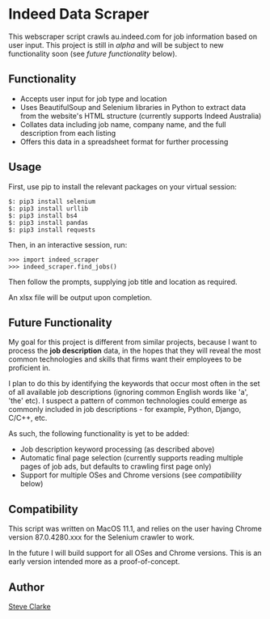 # Indeed Data Scraper

This webscraper script crawls au.indeed.com for job information based on user input. This project is still in _alpha_ and will be subject to new functionality soon (see _future functionality_ below).

## Functionality

* Accepts user input for job type and location
* Uses BeautifulSoup and Selenium libraries in Python to extract data from the website's HTML structure (currently supports Indeed Australia)
* Collates data including job name, company name, and the full description from each listing 
* Offers this data in a spreadsheet format for further processing


## Usage
First, use pip to install the relevant packages on your virtual session:

```
$: pip3 install selenium
$: pip3 install urllib
$: pip3 install bs4
$: pip3 install pandas
$: pip3 install requests
```

Then, in an interactive session, run:
```
>>> import indeed_scraper
>>> indeed_scraper.find_jobs()
```

Then follow the prompts, supplying job title and location as required.

An xlsx file will be output upon completion.

## Future Functionality

My goal for this project is different from similar projects, because I want to process the **job description** data, in the hopes that they will reveal the most common technologies and skills that firms want their employees to be proficient in.

I plan to do this by identifying the keywords that occur most often in the set of all available job descriptions (ignoring common English words like 'a', 'the' etc). I suspect a pattern of common technologies could emerge as commonly included in job descriptions - for example, Python, Django, C/C++, etc.

As such, the following functionality is yet to be added: 

* Job description keyword processing (as described above)
* Automatic final page selection (currently supports reading multiple pages of job ads, but defaults to crawling first page only)
* Support for multiple OSes and Chrome versions (see _compatibility_ below)

## Compatibility

This script was written on MacOS 11.1, and relies on the user having Chrome version 87.0.4280.xxx for the Selenium crawler to work.

In the future I will build support for all OSes and Chrome versions. This is an early version intended more as a proof-of-concept.

## Author

[Steve Clarke](https://github.com/steve-clarke)
